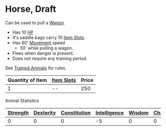 # Horse, Draft

Can be used to pull a [Wagon](Wagon.md).

- Has 10 [HP](../../../../../Player%20Characters/Derived%20Statistics/Health%20Points.md)
- It's saddle bags carry 10 [Item Slots](../../../../../Player%20Characters/Derived%20Statistics/Item%20Slots.md).
- Has 60' [Movement](../../../../../Game%20Procedures/Movement.md) speed
	- 30' while pulling a wagon.
- Flees when danger is present.
- Does not require any training period.

See [Trained Animals](../../../Trained%20Animals.md) for rules.

| Quantity of Item | [Item Slots](../../../../../Player%20Characters/Derived%20Statistics/Item%20Slots.md) | Price |
| ---------------- | ------------------------------------------------------------------------------------- | ----- |
| 1                | --                                                                                    | 250   |

Animal Statistics

| [Strength](../../../../../Player%20Characters/Chosen%20Statistics/Strength.md) | [Dexterity](../../../../../Player%20Characters/Chosen%20Statistics/Dexterity.md) | [Constitution](../../../../../Player%20Characters/Chosen%20Statistics/Constitution.md) | [Intelligence](../../../../../Player%20Characters/Chosen%20Statistics/Intelligence.md) | [Wisdom](../../../../../Player%20Characters/Chosen%20Statistics/Wisdom.md)<br> | [Charisma](../../../../../Player%20Characters/Chosen%20Statistics/Charisma.md)<br> |
| ------------------------------------------------------------------------------ | -------------------------------------------------------------------------------- | -------------------------------------------------------------------------------------- | -------------------------------------------------------------------------------------- | ------------------------------------------------------------------------------ | ---------------------------------------------------------------------------------- |
| 0                                                                              | 0                                                                                | 0                                                                                      | -5                                                                                     | 0                                                                              | 0                                                                                  |
